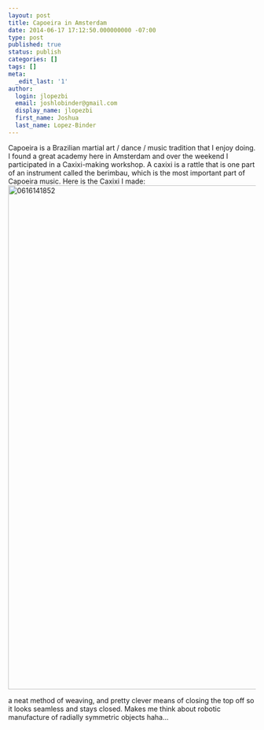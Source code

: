 ```yaml
---
layout: post
title: Capoeira in Amsterdam
date: 2014-06-17 17:12:50.000000000 -07:00
type: post
published: true
status: publish
categories: []
tags: []
meta:
  _edit_last: '1'
author:
  login: jlopezbi
  email: joshlobinder@gmail.com
  display_name: jlopezbi
  first_name: Joshua
  last_name: Lopez-Binder
---
```

<p>Capoeira is a Brazilian martial art / dance / music tradition that I enjoy doing. I found a great academy here in Amsterdam and over the weekend I participated in a Caxixi-making workshop. A caxixi is a rattle that is one part of an instrument called the berimbau, which is the most important part of Capoeira music. Here is the Caxixi I made:<a href="http://joshlopezbinder.com/wp-content/uploads/2014/06/0616141852.jpg"><img class="alignnone size-large wp-image-339" src="{{ site.baseurl }}/assets/0616141852-576x1024.jpg" alt="0616141852" width="576" height="1024" /></a></p>
<p>a neat method of weaving, and pretty clever means of closing the top off so it looks seamless and stays closed. Makes me think about robotic manufacture of radially symmetric objects haha...</p>
